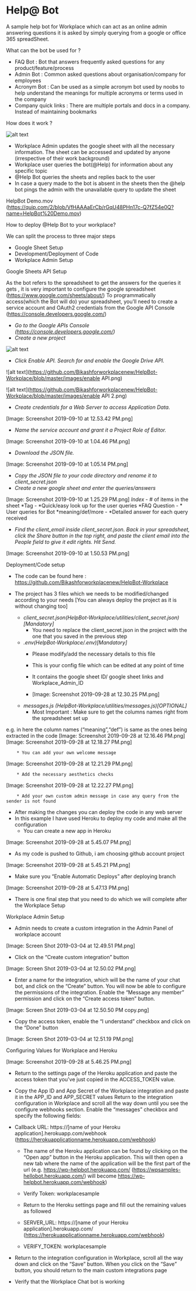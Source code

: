 # Help@ Bot
A sample help bot for Workplace which can act as an online admin answering questions it is asked by simply querying from a google or office 365 spreadSheet. 


What can the bot be used for ? 

* FAQ Bot : Bot that answers frequently asked questions for any product/feature/process
* Admin Bot : Common asked questions about organisation/company for employees 
* Acronym Bot : Can be used as a simple acronym bot used by noobs to help understand the meanings for multiple acronyms or terms used in the company
* Company quick links : There are multiple portals and docs in a company. Instead of maintaining bookmarks 

How does it work ? 

![alt text](https://github.com/Bikashforworkplacenew/HelpBot-Workplace/blob/master/images/helpbut_setup.png)


* Workplace Admin updates the google sheet with all the necessary information. The sheet can be accessed and updated by anyone (irrespective of their work background)
* Workplace user queries the bot(@Help) for information about any specific topic
* @Help Bot  queries the sheets and replies back to the user
* In case a query made to the bot is absent in the sheets then the @help bot pings the admin with the unavailable query to update the sheet

HelpBot Demo.mov (https://quip.com/2/blob/VfHAAAaErCb/rGqU48PHn17c-Q7fZ54e0Q?name=HelpBot%20Demo.mov) 


How to deploy @Help Bot to your workplace?

We can split the process to three major steps

* Google Sheet Setup
* Development/Deployment of Code
* Workplace Admin Setup



 Google Sheets API Setup 

As the bot refers to the spreadsheet to get the answers for the queries it gets , it is very important to configure the google spreadsheet (https://www.google.com/sheets/about/)
To programmatically access(which the Bot will do) your spreadsheet, you’ll need to create a service account and OAuth2 credentials from the Google API Console (https://console.developers.google.com/)

* *Go to the Google APIs Console (https://console.developers.google.com/)*
* *Create a new project*

![alt text](https://github.com/Bikashforworkplacenew/HelpBot-Workplace/blob/master/images/create_project.png)



* *Click Enable API. Search for and enable the Google Drive API.*

![alt text](https://github.com/Bikashforworkplacenew/HelpBot-Workplace/blob/master/images/enable API.png)

![alt text](https://github.com/Bikashforworkplacenew/HelpBot-Workplace/blob/master/images/enable API 2.png)


* *Create credentials for a Web Server to access Application Data.*

[Image: Screenshot 2019-09-10 at 12.53.42 PM.png]

* *Name the service account and grant it a Project Role of Editor.*

[Image: Screenshot 2019-09-10 at 1.04.46 PM.png]

* *Download the JSON file.*

[Image: Screenshot 2019-09-10 at 1.05.14 PM.png]

* *Copy the JSON file to your code directory and rename it to client_secret.json*
* *Create a new google sheet and enter the queries/answers*

[Image: Screenshot 2019-09-10 at 1.25.29 PM.png]
*Index* - # of items in the sheet 
*Tag - *Quick/easy look up for the user queries 
*FAQ Question - * User queries for Bot
*meaning/def/more - *Detailed answer for each query received 

* *Find the client_email inside client_secret.json. Back in your spreadsheet, click the Share button in the top right, and paste the client email into the People field to give it edit rights. Hit Send.*

[Image: Screenshot 2019-09-10 at 1.50.53 PM.png]

Deployment/Code setup

* The code can be found here : https://github.com/Bikashforworkplacenew/HelpBot-Workplace

* The project has 3 files which we needs to be modified/changed according to your needs [You can always deploy the project as it is without changing too]
    * *client_secret.json(HelpBot-Workplace/utilities/client_secret.json)[*Mandatory*]*
        * You need to replace the client_secret.json in the project with the one that you saved in the previous step
    * *.env(HelpBot-Workplace/.env)[*Mandatory*]* 
        * Please modify/add the necessary details to this file
        * This is your config file which can be edited at any point of time 
        * It contains the google sheet ID/ google sheet links and Workplace_Admin_ID

        * [Image: Screenshot 2019-09-28 at 12.30.25 PM.png]
    * *messages.js (HelpBot-Workplace/utilities/messages.js)[*OPTIONAL*]*
        * Most Important : Make sure to get the columns names right from the spreadsheet set up 

e.g. in here the column names (“meaning”,“def”) is same as the ones being extracted in the code
[Image: Screenshot 2019-09-28 at 12.16.46 PM.png]
[Image: Screenshot 2019-09-28 at 12.18.27 PM.png]

        * You can add your own welcome message 

[Image: Screenshot 2019-09-28 at 12.21.29 PM.png]

        * Add the necessary aesthetics checks 

[Image: Screenshot 2019-09-28 at 12.22.27 PM.png]

        * Add your own custom admin message in case any query from the sender is not found 
* After making the changes you can deploy the code in any web server 
* In this example I have used Heroku to deploy my code and make all the configuration 
    * You can create a new app in Heroku

[Image: Screenshot 2019-09-28 at 5.45.07 PM.png]


* As my code is pushed to Github, i am choosing github account project 

[Image: Screenshot 2019-09-28 at 5.45.21 PM.png]


* Make sure you “Enable Automatic Deploys” after deploying branch

[Image: Screenshot 2019-09-28 at 5.47.13 PM.png]

* There is one final step that you need to do which we will complete after the Workplace Setup 

Workplace Admin Setup

* Admin needs to create a custom integration in the Admin Panel of workplace account

[Image: Screen Shot 2019-03-04 at 12.49.51 PM.png]

*   Click on the “Create custom integration” button

[Image: Screen Shot 2019-03-04 at 12.50.02 PM.png]

*  Enter a name for the integration, which will be the name of your chat bot, and click on the “Create” button. You will now be able to configure the permissions of the integration. Enable the “Message any member” permission and click on the “Create access token” button.

[Image: Screen Shot 2019-03-04 at 12.50.50 PM copy.png]

*  Copy the access token, enable the “I understand” checkbox and click on the “Done” button

[Image: Screen Shot 2019-03-04 at 12.51.19 PM.png]

Configuring Values for Workplace and Heroku

[Image: Screenshot 2019-09-28 at 5.46.25 PM.png]

*  Return to the settings page of the Heroku application and paste the access token that you've just copied in the ACCESS_TOKEN value.
* Copy the App ID and App Secret of the Workplace integration and paste it in the APP_ID and APP_SECRET values
     Return to the integration configuration in Workplace and scroll all the way down until you see the configure webhooks section. Enable the “messages” checkbox and specify the following fields:
    
* Callback URL: https://[name of your Heroku application].herokuapp.com/webhook (https://herokuapplicationname.herokuapp.com/webhook)
    * The name of the Heroku application can be found by clicking on the “Open app” button in the Heroku application. This will then open a new tab where the name of the application will be the first part of the url (e.g. https://wp-helpbot.herokuapp.com/ (https://wpsamples-hellobot.herokuapp.com/) will become https://wp-helpbot.herokuapp.com/webhook)
    * Verify Token: workplacesample
    *  Return to the Heroku settings page and fill out the remaining values as followed
        
    * SERVER_URL: https://[name of your Heroku application].herokuapp.com/ (https://herokuapplicationname.herokuapp.com/webhook)
    * VERIFY_TOKEN: workplacesample



*  Return to the integration configuration in Workplace, scroll all the way down and click on the “Save” button.
     When you click on the “Save” button, you should return to the main custom integrations page
    
* Verify that the Workplace Chat bot is working

